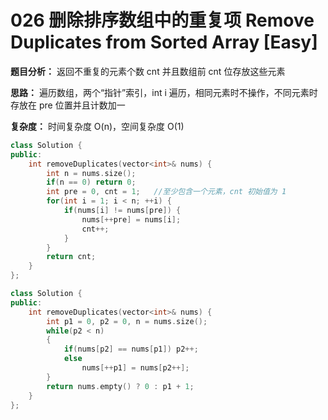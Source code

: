 # 026 删除排序数组中的重复项 Remove Duplicates from Sorted Array [Easy]

**题目分析：** 返回不重复的元素个数 cnt 并且数组前 cnt 位存放这些元素

**思路：** 遍历数组，两个“指针”索引，int i 遍历，相同元素时不操作，不同元素时存放在 pre 位置并且计数加一

**复杂度：** 时间复杂度 O(n)，空间复杂度 O(1)



```c++
class Solution {
public:
    int removeDuplicates(vector<int>& nums) {      
        int n = nums.size();
        if(n == 0) return 0;
        int pre = 0, cnt = 1;	//至少包含一个元素，cnt 初始值为 1
        for(int i = 1; i < n; ++i) {
            if(nums[i] != nums[pre]) {
                nums[++pre] = nums[i];
                cnt++;
            }
        }
        return cnt;
    }
};
```





```c++
class Solution {
public:
    int removeDuplicates(vector<int>& nums) {
        int p1 = 0, p2 = 0, n = nums.size();
        while(p2 < n)
        {
            if(nums[p2] == nums[p1]) p2++;
            else                 
                nums[++p1] = nums[p2++];
        }
        return nums.empty() ? 0 : p1 + 1;
    }
};
```



